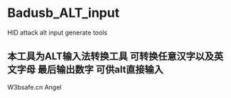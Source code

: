 # Badusb_ALT_input
HID attack alt input generate tools
<h2>本工具为ALT输入法转换工具 可转换任意汉字以及英文字母 最后输出数字 可供alt直接输入</h2>
<p>W3bsafe.cn Angel</p>
